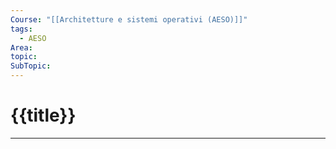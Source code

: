 ```yaml
---
Course: "[[Architetture e sistemi operativi (AESO)]]"
tags:
  - AESO
Area: 
topic: 
SubTopic:
---
```


# {{title}}
---
